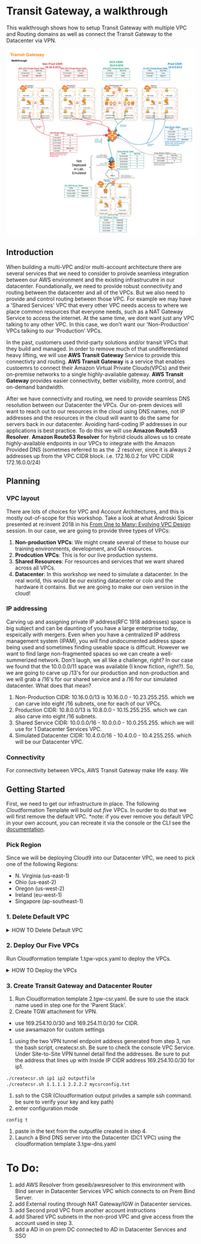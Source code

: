 # Transit Gateway, a walkthrough

This walkthrough shows how to setup Transit Gateway with multiple VPC and Routing domains as well as connect the Transit Gateway to the Datacenter via VPN.

![Speficy Details Screenshot](./images/HybridDiagram-TGW.png)

## Introduction

When building a multi-VPC and/or multi-account architecture there are several services that we need to consider to proivde seamless integration between our AWS environment and the existing infrastrucutre in our datacenter.
Foundationally, we need to provide robust connectivity and routing between the datacenter and all of the VPCs. But we also need to provide and control routing between those VPC. For example we may have a 'Shared Services' VPC that every other VPC needs access to where we place common resources that everyone needs, such as a NAT Gateway Service to access the internet. At the same time, we dont want just any VPC talking to any other VPC. In this case, we don't want our 'Non-Production' VPCs talking to our 'Production' VPCs.

In the past, customers used thrid-party solutions and/or transit VPCs that they build and managed. In order to remove much of that undifferentiated heavy lifting, we will use **AWS Transit Gateway** Service to provide this connectivty and routing. **AWS Transit Gateway** is a service that enables custoemrs to connect their Amazon Virtual Private Clouds(VPCs) and their on-premise networks to a single highly-available gateway. **AWS Transit Gateway** provides easier connectivity, better visibility, more control, and on-demand bandwidth.

After we have connectivity and routing, we need to provide seamless DNS resolution between our Datacenter the VPCs. Our on-prem devices will want to reach out to our resources in the cloud using DNS names, not IP addresses and the resources in the cloud will want to do the same for servers back in our datacenter. Avoiding hard-coding IP addresses in our applications is best practice. To do this we will use **Amazon Route53 Resolver**. **Amazon Route53 Resolver** for hybrid clouds allows us to create highly-available endpoints in our VPCs to integrate with the Amazon Provided DNS (sometmes referred to as the .2 resolver, since it is always 2 addresses up from the VPC CIDR block. i.e. 172.16.0.2 for VPC CIDR 172.16.0.0/24)

## Planning

### VPC layout

There are lots of choices for VPC and Account Architectures, and this is mostly out-of-scope for this workshop. Take a look at what Androski Spicer presented at re:invent 2018 in his [From One to Many: Evolving VPC Design](https://www.youtube.com/watch?v=8K7GZFff_V0 "youtube video") session.
In our case, we are going to provide three types of VPCs:

1. **Non-production VPCs**: We might create several of these to house our training environments, development, and QA resources.
1. **Prodcution VPCs**: This is for our live production systems.
1. **Shared Resources**: For resources and services that we want shared across all VPCs.
1. **Datacenter**: In this workshop we need to simulate a datacenter. In the real world, this would be our existing datacenter or colo and the hardware it contains. But we are going to make our own version in the cloud!

### IP addressing

Carving up and assigning private IP address(RFC 1918 addresses) space is big subject and can be daunting of you have a large enterprise today, espeically with mergers. Even when you have a centralized IP address management system (IPAM), you will find undocumented address space being used and sometimes finding useable space is difficult. However we want to find large non-fragmented spaces so we can create a well-summerized network. Don't laugh, we all like a challenge, right?
In our case we found that the 10.0.0.0/11 space was available (I know fiction, right?). So, we are going to carve up /13's for our production and non-production and we will grab a /16's for our shared service and a /16 for our simulated datacenter.
What does that mean?

1. Non-Production CIDR: 10.16.0.0/13 is 10.16.0.0 - 10.23.255.255. which we can carve into eight /16 subnets, one for each of our VPCs.
1. Production CIDR: 10.8.0.0/13 is 10.8.0.0 - 10.15.255.255. which we can also carve into eight /16 subnets.
1. Shared Service CIDR: 10.0.0.0/16 - 10.0.0.0 - 10.0.255.255. which we will use for 1 Datacenter Services VPC.
1. Simulated Datacenter CIDR: 10.4.0.0/16 - 10.4.0.0 - 10.4.255.255. which will be our Datacenter VPC.

### Connectivity

For connectivity between VPCs, AWS Transit Gateway make life easy. We

## Getting Started

First, we need to get our infrastructure in place. The following Cloudformation Template will build out _five_ VPCs. In ourder to do that we will first remove the default VPC. \*note: if you ever remove you default VPC in your own account, you can recreate it via the console or the CLI see the [documentation](https://docs.aws.amazon.com/vpc/latest/userguide/default-vpc.html#create-default-vpc "AWS Default VPC Documentation").

### Pick Region

Since we will be deploying Cloud9 into our Datacenter VPC, we need to pick one of the following Regions:

- N. Virginia (us-east-1)
- Ohio (us-east-2)
- Oregon (us-west-2)
- Ireland (eu-west-1)
- Singapore (ap-southeast-1)

### 1. Delete Default VPC

<details>
<summary>HOW TO Delete Default VPC</summary><p>

1. In the AWS Management Console change to the region you plan to work in and change. This is in the upper right hand drop down menu.

1. In the AWS Management Console choose **Services** then select **VPC**.

1. From the left-hand menu select **Your VPCs**.

1. In the main panel, the checkbox next to only VPC (the default VPC) should be highlighted. You can verify this is the Default VPC by scrolling to the right. The _Default VPC_ column will be maked with **Yes**.

1. With our Default VPC checked select the **Actions** dropdown above it and select **Delete VPC**.

1. In the _Delete VPC_ Panel, check the box 'I Acknowledge that I want to delete my default VPC.' and click the **Delete VPC** button in the bottomm right.

1. You should gett a green highlighted Dialog stating 'The VPC was deleted' and you can click **Close**. _If it is Red, then likely something is deployed into this VPC and you will have to remove those resources (could be EC2 instances, NAT Gateway, VPC endpoints, etc)_.

</p>
</details>

### 2. Deploy Our Five VPCs

Run Cloudformation template 1.tgw-vpcs.yaml to deploy the VPCs.

<details>
<summary>HOW TO Deploy the VPCs</summary><p>

1. In the AWS Management Console change to the region you are working in. This is in the upper right hand drop down menu.

1. In the AWS Management Console choose **Services** then select **Cloudformation**.

1. In the main panel select **Create Stack** in the upper right hand corner.<p>
   ![Create Stack button](./images/createStack.png)

1. Make sure **Template is ready** is selected from Prepare teplate options.

1. At the **Prerequisite - Prepare template** screen, for **template source** select **Upload a template file** and click **Choose file** from **Upload a Template file**. from your local files select **1.tgw-vpcs.yaml** and click **Open**.

1. Back at the **Prerequisite - Prepare template** screen, clcik **Next** in the lower right.

1. For the **Specify stack details** give the stack a name (be sure to record this, as you will need it later) and Select two Availability Zones (AZs) to deploy to. \*We will be deploying all of the VPCs in the same AZs, but that is not required. Click **Next**.
   ![Create Stack button](./images/createStack-VPCparameters.png)

1. For **Configuration stack options** we dont need to change anything, so just click **Next** in the bottom right.

1. Scroll down to the bottom of the **Review name_of_youstack** and check the **I acknowledge the AWS CloudFormation might create IAM resourcfes with custom names.**.
   ![Create Stack button](./images/createStack-VPCiam.png)

1. wait for the Stack to show **Create_Complete**.
   ![Create Stack button](./images/createStack-VPCComplete.png)

   </p>
   </details>

### 3. Create Transit Gateway and Datacenter Router

1. Run Cloudformation template 2.tgw-csr.yaml. Be sure to use the stack name used in step one for the 'Parent Stack'.
1. Create TGW attachment for VPN.

- use 169.254.10.0/30 and 169.254.11.0/30 for CIDR.
- use awsamazon for custom settings

1. using the two VPN tunnel endpoint address generated from step 3, run the bash script, createcsr.sh. Be sure to check the console VPC Service. Under Site-to-Site VPN tunnel detail find the addresses. Be sure to put the address that lines up with Inside IP CIDR address 169.254.10.0/30 for ip1.

```
./createcsr.sh ip1 ip2 outputfile
./createcsr.sh 1.1.1.1 2.2.2.2 mycsrconfig.txt
```

1. ssh to the CSR (Cloudformation output privdes a sample ssh command. be sure to verify your key and key path)
1. enter configuration mode

```
config t
```

1. paste in the text from the outputfile created in step 4.
1. Launch a Bind DNS server into the Datacenter (DC1 VPC) using the cloudformation template 3.tgw-dns.yaml

# To Do:

1. add AWS Resolver from geseib/awsresolver to this environment with Bind server in Datacenter Services VPC which connects to on Prem Bind Server.
2. add External routing through NAT Gateway/IGW in Datacenter services.
3. add Second prod VPC from another account instructions
4. add Shared VPC subnets in the non-prod VPC and give access from the account used in step 3.
5. add a AD in on prem DC connected to AD in Datacenter Services and SSO
